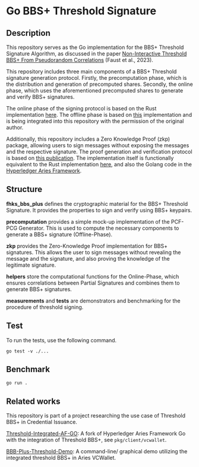# Go BBS+ Threshold Signature

## Description
This repository serves as the Go implementation for the BBS+ Threshold Signature Algorithm, as discussed in the paper [Non-Interactive Threshold BBS+ From Pseudorandom Correlations](https://eprint.iacr.org/2023/1076.pdf) (Faust et al., 2023).

This repository includes three main components of a BBS+ Threshold signature generation protocol. Firstly, the precomputation phase, which is the distribution and generation of precomputed shares. Secondly, the online phase, which uses the aforementioned precomputed shares to generate and verify BBS+ signatures.


The online phase of the signing protocol is based on the Rust implementation [here](https://hessenbox.tu-darmstadt.de/dl/fiEEnH9zJezsDorYTsBke7XT/.dir). The offline phase is based on [this](https://github.com/leandro-ro/Threshold-BBS-Plus-PCG) implementation and is being integrated into this repository with the permission of the original author.

Additionally, this repository includes a Zero Knowledge Proof (zkp) package, allowing users to sign messages without exposing the messages and the respective signature. The proof generation and verification protocol is based on [this publication](https://eprint.iacr.org/2016/663.pdf). The implementation itself is functionally equivalent to the Rust implementation [here](https://github.com/mattrglobal/bbs-signatures), and also the Golang code in the [Hyperledger Aries Framework](https://github.com/hyperledger-archives/aries-framework-go/tree/main/pkg/crypto/primitive/bbs12381g2pub).



## Structure
**fhks_bbs_plus** defines the cryptographic material for the BBS+ Threshold Signature. It provides the properties to sign and verify using BBS+ keypairs.

**precomputation** provides a simple mock-up implementation of the PCF-PCG Generator. This is used to compute the necessary components to generate a BBS+ signature (Offline-Phase).

**zkp** provides the Zero-Knowledge Proof implementation for BBS+ signatures. This allows the user to sign messages without revealing the message and the signature, and also proving the knowledge of the legitimate signature.

**helpers** store the computational functions for the Online-Phase, which ensures correlations between Partial Signatures and combines them to generate BBS+ signatures.

**measurements** and **tests** are demonstrators and benchmarking for the procedure of threshold signing.

## Test
To run the tests, use the following command. 

```
go test -v ./...
```

## Benchmark

```
go run .
```

## Related works
This repository is part of a project researching the use case of Threshold BBS+ in Credential Issuance.

[Threshold-Integrated-AF-GO](https://github.com/perun-network/aries-framework-go): A fork of Hyperledger Aries Framework Go with the integration of Threshold BBS+, see `pkg/client/vcwallet`.

[BBB-Plus-Threshold-Demo](https://github.com/perun-network/threshold-bbs-plus-frontend): A command-line/ graphical demo utilizing the integrated threshold BBS+ in Aries VCWallet. 
